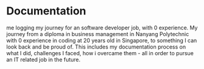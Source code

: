 # Documentation
me logging my journey for an software developer job, with 0 experience. 
My journey from a diploma in business management in Nanyang Polytechnic with 0 experience in coding at 20 years old in Singapore, to something I can look back and be proud of.
This includes my documentation process on what I did, challenges I faced, how i overcame them -  all in order to pursue an IT related job in the future.
